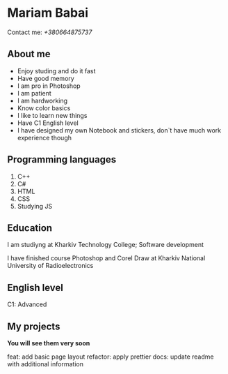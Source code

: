 
# Mariam Babai


Contact me: *+380664875737*

## About me<br/>
- Enjoy studing and do it fast
- Have good memory
- I am pro in Photoshop
- I am patient
- I am hardworking
- Know color basics
- I like to learn new things
- Have C1 English level
- I have designed my own Notebook and stickers, don`t have much work experience though

## Programming languages<br/>
1. C++
2. C#
3. HTML
4. CSS
5. Studying JS

## Education<br/>
I am studiyng at Kharkiv Technology College; Software development

I have finished course Photoshop and Corel Draw at Kharkiv National University of Radioelectronics

## English level<br/>
C1: Advanced

## My projects<br/>
**You will see them very soon**


feat: add basic page layout
refactor: apply prettier
docs: update readme with additional information
